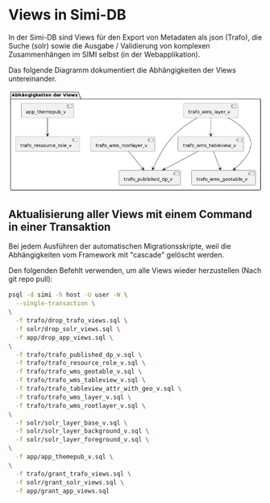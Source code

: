 # Views in Simi-DB

In der Simi-DB sind Views für den Export von Metadaten als json (Trafo), die Suche (solr) sowie die Ausgabe / Validierung
von komplexen Zusammenhängen im SIMI selbst (in der Webapplikation).

Das folgende Diagramm dokumentiert die Abhängigkeiten der Views untereinander.

![view_dependencies](doc_resources/view_dependencies.png)

## Aktualisierung aller Views mit einem Command in einer Transaktion

Bei jedem Ausführen der automatischen Migrationsskripte, weil die Abhängigkeiten vom Framework mit "cascade" gelöscht werden.

Den folgenden Befehlt verwenden, um alle Views wieder herzustellen (Nach git repo pull):

```bash
psql -d simi -h host -U user -W \
  --single-transaction \
\
  -f trafo/drop_trafo_views.sql \
  -f solr/drop_solr_views.sql \
  -f app/drop_app_views.sql \
\
  -f trafo/trafo_published_dp_v.sql \
  -f trafo/trafo_resource_role_v.sql \
  -f trafo/trafo_wms_geotable_v.sql \
  -f trafo/trafo_wms_tableview_v.sql \
  -f trafo/trafo_tableview_attr_with_geo_v.sql \
  -f trafo/trafo_wms_layer_v.sql \
  -f trafo/trafo_wms_rootlayer_v.sql \
\
  -f solr/solr_layer_base_v.sql \
  -f solr/solr_layer_background_v.sql \
  -f solr/solr_layer_foreground_v.sql \
\
  -f app/app_themepub_v.sql \
\
  -f trafo/grant_trafo_views.sql \
  -f solr/grant_solr_views.sql \
  -f app/grant_app_views.sql
```